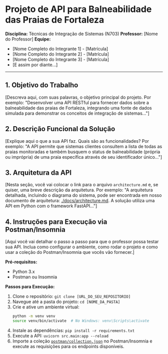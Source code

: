 # Projeto de API para Balneabilidade das Praias de Fortaleza

**Disciplina:** Técnicas de Integração de Sistemas (N703)
**Professor:** [Nome do Professor]
**Equipe:**
* [Nome Completo do Integrante 1] - [Matrícula]
* [Nome Completo do Integrante 2] - [Matrícula]
* [Nome Completo do Integrante 3] - [Matrícula]
* [E assim por diante...]

---

## 1. Objetivo do Trabalho

[Descreva aqui, com suas palavras, o objetivo principal do projeto. Por exemplo: "Desenvolver uma API RESTful para fornecer dados sobre a balneabilidade das praias de Fortaleza, integrando uma fonte de dados simulada para demonstrar os conceitos de integração de sistemas..."]

## 2. Descrição Funcional da Solução

[Explique aqui o que a sua API faz. Quais são as funcionalidades? Por exemplo: "A API permite que sistemas clientes consultem a lista de todas as praias monitoradas e também busquem o status de balneabilidade (própria ou imprópria) de uma praia específica através de seu identificador único..."]

## 3. Arquitetura da API

[Nesta seção, você vai colocar o link para o arquivo `architecture.md` e, se quiser, uma breve descrição da arquitetura. Por exemplo: "A arquitetura detalhada, incluindo o diagrama do sistema, pode ser encontrada em nosso documento de arquitetura: [./docs/architecture.md](./docs/architecture.md). A solução utiliza uma API em Python com o framework FastAPI..."]

## 4. Instruções para Execução via Postman/Insomnia

[Aqui você vai detalhar o passo a passo para que o professor possa testar sua API. Inclua como configurar o ambiente, como rodar o projeto e como usar a coleção do Postman/Insomnia que vocês vão fornecer.]

**Pré-requisitos:**
* Python 3.x
* Postman ou Insomnia

**Passos para Execução:**
1.  Clone o repositório: `git clone [URL_DO_SEU_REPOSITORIO]`
2.  Navegue até a pasta do projeto: `cd [NOME_DA_PASTA]`
3.  Crie e ative um ambiente virtual:
    ```bash
    python -m venv venv
    source venv/bin/activate  # No Windows: venv\Scripts\activate
    ```
4.  Instale as dependências: `pip install -r requirements.txt`
5.  Execute a API: `uvicorn src.main:app --reload`
6.  Importe a coleção [`postman/collection.json`](./postman/collection.json) no Postman/Insomnia e execute as requisições para os endpoints disponíveis.